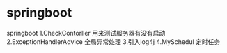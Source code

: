 # springboot
springboot
1.CheckContorller  用来测试服务器有没有启动
2.ExceptionHandlerAdvice  全局异常处理
3.引入log4j
4.MySchedul 定时任务